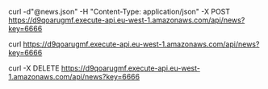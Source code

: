 

curl -d"@news.json" -H "Content-Type: application/json"  -X POST  https://d9qoarugmf.execute-api.eu-west-1.amazonaws.com/api/news?key=6666

curl  https://d9qoarugmf.execute-api.eu-west-1.amazonaws.com/api/news?key=6666

curl -X DELETE  https://d9qoarugmf.execute-api.eu-west-1.amazonaws.com/api/news?key=6666

